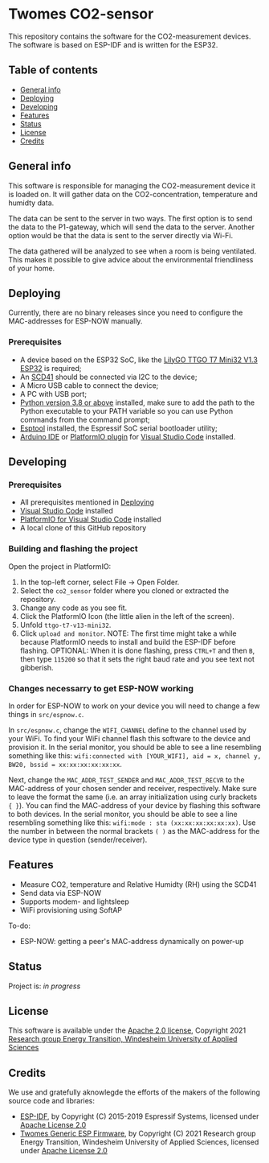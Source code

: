 # Twomes CO2-sensor
This repository contains the software for the CO2-measurement devices. The software is based on ESP-IDF and is written for the ESP32.

## Table of contents
* [General info](#general-info)
* [Deploying](#deploying)
* [Developing](#developing) 
* [Features](#features)
* [Status](#status)
* [License](#license)
* [Credits](#credits)

## General info
This software is responsible for managing the CO2-measurement device it is loaded on. It will gather data on the CO2-concentration, temperature and humidty data. 

The data can be sent to the server in two ways. The first option is to send the data to the P1-gateway, which will send the data to the server. Another option would be that the data is sent to the server directly via Wi-Fi. 

The data gathered will be analyzed to see when a room is being ventilated. This makes it possible to give advice about the environmental friendliness of your home.

## Deploying
Currently, there are no binary releases since you need to configure the MAC-addresses for ESP-NOW manually.

### Prerequisites
*   A device based on the ESP32 SoC, like the [LilyGO TTGO T7 Mini32 V1.3 ESP32](https://github.com/LilyGO/ESP32-MINI-32-V1.3) is required;
*   An [SCD41](https://www.sensirion.com/en/environmental-sensors/carbon-dioxide-sensors/carbon-dioxide-sensor-scd4x/) should be connected via I2C to the device;
*   A Micro USB cable to connect the device;
*   A PC with USB port;
*	[Python version 3.8 or above](https://docs.python.org/3/using/windows.html) installed, make sure to add the path to the Python executable to your PATH variable so you can use Python commands from the command prompt;
*	[Esptool](https://github.com/espressif/esptool) installed, the Espressif SoC serial bootloader utility;
*	[Arduino IDE](https://www.arduino.cc/en/software) or [PlatformIO plugin](https://platformio.org/install/ide?install=vscode) for [Visual Studio Code](https://code.visualstudio.com/download) installed.

## Developing

### Prerequisites
* All prerequisites mentioned in [Deploying](#deploying)
*	[Visual Studio Code](https://code.visualstudio.com/download) installed
*	[PlatformIO for Visual Studio Code](https://platformio.org/install/ide?install=vscode) installed
*	A local clone of this GitHub repository

### Building and flashing the project
Open the project in PlatformIO:
  1. In the top-left corner, select File -> Open Folder.
  2. Select the `co2_sensor` folder where you cloned or extracted the repository.
  3. Change any code as you see fit.
  4. Click the PlatformIO Icon (the little alien in the left of the screen).
  5. Unfold `ttgo-t7-v13-mini32`.
  6. Click `upload and monitor`. 
NOTE: The first time might take a while because PlatformIO needs to install and build the ESP-IDF before flashing.
OPTIONAL: When it is done flashing, press `CTRL+T` and then `B`, then type `115200` so that it sets the right baud rate and you see text not gibberish.

### Changes necessarry to get ESP-NOW working
In order for ESP-NOW to work on your device you will need to change a few things in `src/espnow.c`. 

In `src/espnow.c`, change the `WIFI_CHANNEL` define to the channel used by your WiFi. To find your WiFi channel flash this software to the device and provision it. In the serial monitor, you should be able to see a line resembling something like this: `wifi:connected with [YOUR_WIFI], aid = x, channel y, BW20, bssid = xx:xx:xx:xx:xx:xx`.

Next, change the `MAC_ADDR_TEST_SENDER` and `MAC_ADDR_TEST_RECVR` to the MAC-address of your chosen sender and receiver, respectively. Make sure to leave the format the same (i.e. an array initialization using curly brackets `{ }`). You can find the MAC-address of your device by flashing this software to both devices. In the serial monitor, you should be able to see a line resembling something like this: `wifi:mode : sta (xx:xx:xx:xx:xx:xx)`. Use the number in between the normal brackets `( )` as the MAC-address for the device type in question (sender/receiver).

## Features
*   Measure CO2, temperature and Relative Humidty (RH) using the SCD41
*   Send data via ESP-NOW
*   Supports modem- and lightsleep
*   WiFi provisioning using SoftAP

To-do:

*   ESP-NOW: getting a peer's MAC-address dynamically on power-up

## Status
Project is: _in progress_

## License
This software is available under the [Apache 2.0 license](./LICENSE.md), Copyright 2021 [Research group Energy Transition, Windesheim University of Applied Sciences](https://windesheim.nl/energietransitie) 

## Credits
We use and gratefully aknowlegde the efforts of the makers of the following source code and libraries:

* [ESP-IDF](https://github.com/espressif/esp-idf), by Copyright (C) 2015-2019 Espressif Systems, licensed under [Apache License 2.0](https://github.com/espressif/esp-idf/blob/9d34a1cd42f6f63b3c699c3fe8ec7216dd56f36a/LICENSE)
* [Twomes Generic ESP Firmware](https://github.com/energietransitie/twomes-generic-esp-firmware), by Copyright (C) 2021 Research group Energy Transition, Windesheim University of Applied Sciences, licensed under [Apache License 2.0](https://github.com/energietransitie/twomes-generic-esp-firmware/blob/b17f346d78ac7dde6f2dff6b5e7639e98d55c348/LICENSE.md)
